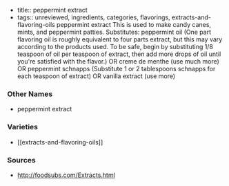 - title:: peppermint extract
- tags:: unreviewed, ingredients, categories, flavorings, extracts-and-flavoring-oils
peppermint extract This is used to make candy canes, mints, and peppermint patties. Substitutes: peppermint oil (One part flavoring oil is roughly equivalent to four parts extract, but this may vary according to the products used. To be safe, begin by substituting 1/8 teaspoon of oil per teaspoon of extract, then add more drops of oil until you're satisfied with the flavor.) OR creme de menthe (use much more) OR peppermint schnapps (Substitute 1 or 2 tablespoons schnapps for each teaspoon of extract) OR vanilla extract (use more)

### Other Names

* peppermint extract

### Varieties

* [[extracts-and-flavoring-oils]]

### Sources
* http://foodsubs.com/Extracts.html
